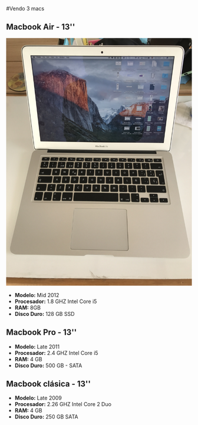 #Vendo 3 macs

## Macbook Air - 13''


![](https://raw.githubusercontent.com/lalogf/vendo_macs/master/Macbook_air/IMG_3534.JPG)

* **Modelo:** Mid 2012
* **Procesador:** 1.8 GHZ Intel Core i5
* **RAM:** 8GB
* **Disco Duro:** 128 GB SSD 
 
## Macbook Pro - 13''

* **Modelo:** Late 2011
* **Procesador:** 2.4 GHZ Intel Core i5
* **RAM:** 4 GB
* **Disco Duro:** 500 GB - SATA 

## Macbook clásica - 13''

* **Modelo:** Late 2009
* **Procesador:** 2.26 GHZ Intel Core 2 Duo
* **RAM:** 4 GB
* **Disco Duro:** 250 GB SATA